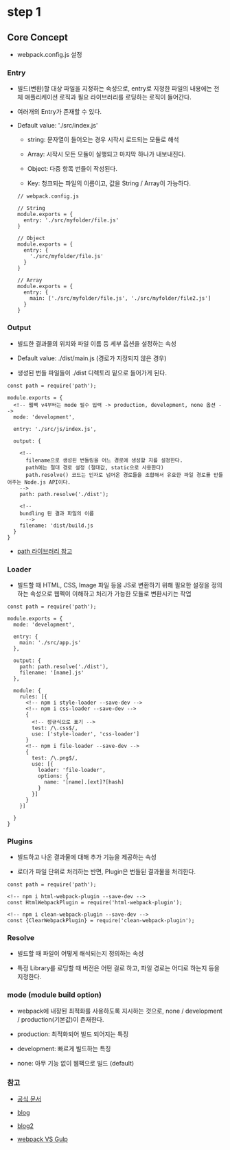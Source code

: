 # step 1

## Core Concept

- webpack.config.js 설정 

### Entry

- 빌드(변환)할 대상 파일을 지정하는 속성으로, entry로 지정한 파일의 내용에는 전체 애플리케이션 로직과 필요 라이브러리를 로딩하는 로직이 들어간다.

- 여러개의 Entry가 존재할 수 있다.

- Default value: './src/index.js'

  - string: 문자열이 들어오는 경우 시작시 로드되는 모듈로 해석 

  - Array: 시작시 모든 모듈이 실행되고 마지막 하나가 내보내진다.

  - Object: 다중 항목 번들이 작성된다.

  - Key: 청크되는 파일의 이름이고, 값을 String / Array이 가능하다.

  ~~~
  // webpack.config.js

  // String
  module.exports = {
    entry: './src/myfolder/file.js'
  }

  // Object
  module.exports = {
    entry: {
      './src/myfolder/file.js'
    }
  }

  // Array
  module.exports = {
    entry: {
      main: ['./src/myfolder/file.js', './src/myfolder/file2.js']
    }
  }
  ~~~

### Output

- 빌드한 결과물의 위치와 파일 이름 등 세부 옵션을 설정하는 속성

- Default value: ./dist/main.js (경로가 지정되지 않은 경우)

- 생성된 번들 파일들이 ./dist 디렉토리 밑으로 들어가게 된다.

~~~
const path = require('path');

module.exports = {
  <!-- 웹팩 v4부터는 mode 필수 입력 -> production, development, none 옵션 -->
  mode: 'development',

  entry: './src/js/index.js',

  output: {

    <!--  
      filename으로 생성된 번들링을 어느 경로에 생성할 지를 설정한다.
      path에는 절대 경로 설정 (절대값, static으로 사용한다)
      path.resolve() 코드는 인자로 넘어온 경로들을 조합해서 유효한 파일 경로를 만들어주는 Node.js API이다.
    -->
    path: path.resolve('./dist');

    <!-- 
    bundling 된 결과 파일의 이름 
      -->
    filename: 'dist/build.js
  }
}
~~~

- [path 라이브러리 참고](https://nodejs.org/api/path.html)

### Loader

- 빌드할 때 HTML, CSS, Image 파일 등을 JS로 변환하기 위해 필요한 설정을 정의하는 속성으로 웹펙이 이해하고 처리가 가능한 모듈로 변환시키는 작업

~~~
const path = require('path');

module.exports = {
  mode: 'development',

  entry: {
    main: './src/app.js'
  },

  output: {
    path: path.resolve('./dist'),
    filename: '[name].js'
  },

  module: {
    rules: [{
      <!-- npm i style-loader --save-dev -->
      <!-- npm i css-loader --save-dev -->
      {
        <!-- 정규식으로 표기 -->
        test: /\.css$/,
        use: ['style-loader', 'css-loader']
      }
      <!-- npm i file-loader --save-dev -->
      {
        test: /\.png$/,
        use: [{
          loader: 'file-loader',
          options: {
            name: '[name].[ext]?[hash]
          }
        }]
      }
    }]

  }
}
~~~

### Plugins

- 빌드하고 나온 결과물에 대해 추가 기능을 제공하는 속성

- 로더가 파일 단위로 처리하는 반면, Plugin은 번들된 결과물을 처리한다.

~~~
const path = require('path');

<!-- npm i html-webpack-plugin --save-dev -->
const HtmlWebpackPlugin = require('html-webpack-plugin');

<!-- npm i clean-webpack-plugin --save-dev -->
const {ClearWebpackPlugin} = require('clean-webpack-plugin');
~~~

### Resolve

- 빌드할 때 파일이 어떻게 해석되는지 정의하는 속성

- 특정 Library를 로딩할 때 버전은 어떤 걸로 하고, 파일 경로는 어디로 하는지 등을 지정한다.

### mode (module build option)

- webpack에 내장된 최적화를 사용하도록 지시하는 것으로, none / development / production(기본값)이 존재한다.

- production: 최적화되어 빌드 되어지는 특징

- development: 빠르게 빌드하는 특징

- none: 아무 기능 없이 웹팩으로 빌드 (default)

### 참고

- [공식 문서](https://webpack.js.org/)

- [blog](https://jijong.github.io/2016-12-02/webpack/)

- [blog2](https://webclub.tistory.com/635)

- [webpack VS Gulp](https://kdydesign.github.io/2017/07/27/webpack/)